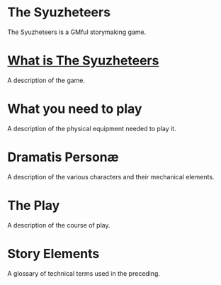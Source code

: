 The Syuzheteers
===============

The Syuzheteers is a GMful storymaking game.

# [What is The Syuzheteers](./what_is_this.md)
A description of the game.
# What you need to play
A description of the physical equipment needed to play it.
# Dramatis Personæ
A description of the various characters and their mechanical elements.
# The Play
A description of the course of play.
# Story Elements
A glossary of technical terms used in the preceding.
